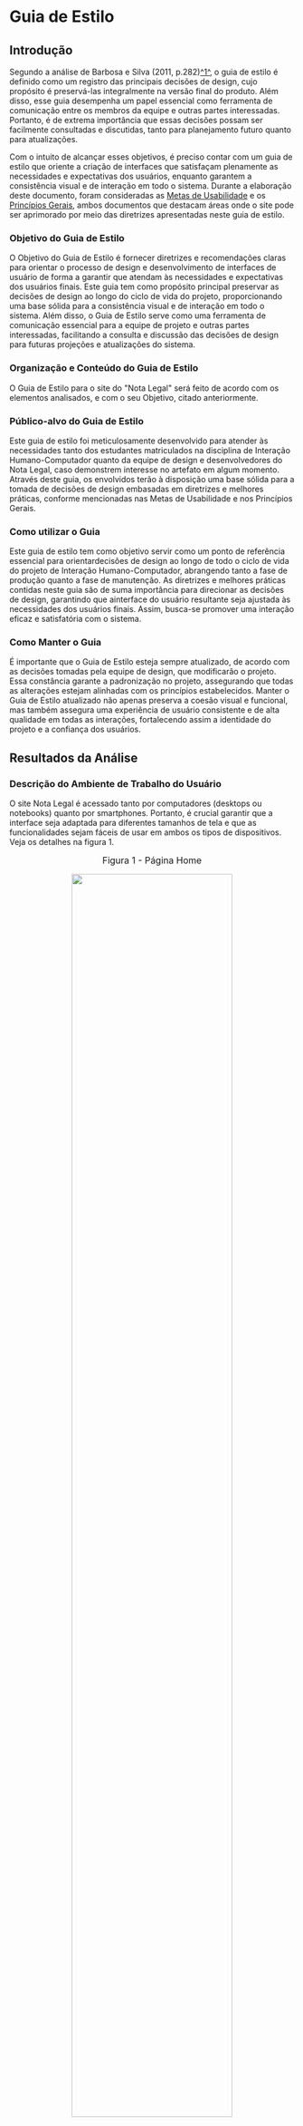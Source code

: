 # Guia de Estilo

## Introdução

Segundo a análise de Barbosa e Silva (2011, p.282)<a id="anchor_1" href="#REF1">^1^</a>, o guia de estilo é definido como um registro das principais decisões de design, cujo propósito é preservá-las integralmente na versão final do produto. Além disso, esse guia desempenha um papel essencial como ferramenta de comunicação entre os membros da equipe e outras partes interessadas. Portanto, é de extrema importância que essas decisões possam ser facilmente consultadas e discutidas, tanto para planejamento futuro quanto para atualizações.

Com o intuito de alcançar esses objetivos, é preciso contar com um guia de estilo que oriente a criação de interfaces que satisfaçam plenamente as necessidades e expectativas dos usuários, enquanto garantem a consistência visual e de interação em todo o sistema. Durante a elaboração deste documento, foram consideradas as [Metas de Usabilidade](#) e os [Princípios Gerais](#/), ambos documentos que destacam áreas onde o site pode ser aprimorado por meio das diretrizes apresentadas neste guia de estilo.


### Objetivo do Guia de Estilo

O Objetivo do Guia de Estilo é fornecer diretrizes e recomendações claras para orientar o processo de design e desenvolvimento de interfaces de usuário de forma a garantir que atendam às necessidades e expectativas dos usuários finais. Este guia tem como propósito principal preservar as decisões de design ao longo do ciclo de vida do projeto, proporcionando uma base sólida para a consistência visual e de interação em todo o sistema. Além disso, o Guia de Estilo serve como uma ferramenta de comunicação essencial para a equipe de projeto e outras partes interessadas, facilitando a consulta e discussão das decisões de design para futuras projeções e atualizações do sistema.

### Organização e Conteúdo do Guia de Estilo

O Guia de Estilo para o site do "Nota Legal" será feito de acordo com os elementos analisados, e com o seu Objetivo, citado anteriormente.

### Público-alvo do Guia de Estilo

Este guia de estilo foi meticulosamente desenvolvido para atender às necessidades tanto dos estudantes matriculados na disciplina de Interação Humano-Computador quanto da equipe de design e desenvolvedores do Nota Legal, caso demonstrem interesse no artefato em algum momento. Através deste guia, os envolvidos terão à disposição uma base sólida para a tomada de decisões de design embasadas em diretrizes e melhores práticas, conforme mencionadas nas Metas de Usabilidade e nos Princípios Gerais.

### Como utilizar o Guia

Este guia de estilo tem como objetivo servir como um ponto de referência essencial para orientardecisões de design ao longo de todo o ciclo de vida do projeto de Interação Humano-Computador, 
abrangendo tanto a fase de produção quanto a fase de manutenção. As diretrizes e melhores práticas contidas neste guia são de suma importância para direcionar as decisões de design, garantindo que ainterface do usuário resultante seja ajustada às necessidades dos usuários finais. Assim, busca-se promover uma interação eficaz e satisfatória com o sistema.


### Como Manter o Guia

É importante que o Guia de Estilo esteja sempre atualizado, de acordo com as decisões tomadas pela equipe de design, que modificarão o projeto. Essa constância garante a padronização no projeto, assegurando que todas as alterações estejam alinhadas com os princípios estabelecidos. Manter o Guia de Estilo atualizado não apenas preserva a coesão visual e funcional, mas também assegura uma experiência de usuário consistente e de alta qualidade em todas as interações, fortalecendo assim a identidade do projeto e a confiança dos usuários.

## Resultados da Análise

### Descrição do Ambiente de Trabalho do Usuário

O site Nota Legal é acessado tanto por computadores (desktops ou notebooks) quanto por smartphones. Portanto, é crucial garantir que a interface seja adaptada para diferentes tamanhos de tela e que as funcionalidades sejam fáceis de usar em ambos os tipos de dispositivos. Veja os detalhes na figura 1.

<div align="center">
  
<font size="3"><p style="text-align: center">Figura 1 - Página Home </font>

<img src="https://github.com/Interacao-Humano-Computador/2023.2-NotaLegal/blob/main/docs/imagens/Captura%20de%20tela%20de%202023-10-20%2017-43-27.png?raw=true" style="width: 75%;height=auto;">
<br>
<font size="3">Fonte: <a href="https://github.com/Lucas13032003">Lucas Victor</a>, 2023.</p></font>

</div>

<div align="center">

## Elementos de Interface, Interação e Ação 

Os elementos de interface, interação e ação estão disponíveis no projeto, o qual pode ser acessado através do site Figma, conforme a figura 2 abaixo:

<font size="3"><p style="text-align: center">Figura 2 - Figma do Guia de Estilo</font>

<iframe style="border: 1px solid rgba(0, 0, 0, 0.1);" width="800" height="450" src="https://www.figma.com/embed?embed_host=share&url=https%3A%2F%2Fwww.figma.com%2Ffile%2Fe0jy4MMu1eMkm416vFHsBJ%2FGuia-de-Estilo---Nota-Legal%3Ftype%3Ddesign%26node-id%3D0%253A1%26mode%3Ddesign%26t%3DfPV6twxSZONjR758-1" allowfullscreen></iframe>

<font size="3">Fonte: <a href="https://github.com/lucassouzs">Lucas Ribeiro</a> e <a href="https://github.com/Lucas13032003">Lucas Victor</a>, 2023.</p></font>

</div>

## Vocabulários e padrões

### Terminologia

Durante a criação dos protótipos, é fundamental utilizar uma linguagem simples e compreensível para os usuários, evitando o uso de termos técnicos. Se for necessário utilizar termos técnicos, eles devem ser explicados de maneira clara para que até mesmo os usuários iniciantes possam entender e usar a aplicação facilmente.

Em relação às telas comuns, elas devem seguir os padrões de layout especificados nos Elementos de Interface, garantindo que as informações sejam apresentadas de forma consistente.

No que diz respeito às caixas de diálogo, elas devem seguir um padrão definido, com os botões de confirmação e cancelamento posicionados de maneira uniforme em todas as caixas de diálogo, para proporcionar uma experiência de usuário consistente e intuitiva em toda a aplicação.

## Referências Bibliográficas

> <a id="REF1" href="#anchor_1">1.</a> BARBOSA, S. D. J.; SILVA, B. S. Interação Humano-Computador. Rio de Janeiro: Elsevier, 2011.

## Bibliográfia

> <a id="REF1" href="#anchor_1">1.</a> Repositório do Grupo 2 do desenvolvimento do projeto Lichess, disponível em: <https://github.com/Interacao-Humano-Computador/2022.2-Lichess>

> <a id="REF1" href="#anchor_1">2.</a>  Repositório do Grupo 1 do desenvolvimento do projeto Bilheteria Digital, disponível em: <https://github.com/Interacao-Humano-Computador/2023.1-BilheteriaDigital>
## Histórico de Versões

| Versão  | Data       | Descrição                                           | Autor(es)                                   | Revisor(es)             |
| ------- | ---------- | --------------------------------------------------- | -------------------------------------------------------- | -------------------------------------------------- |
| `1.0`   | 20/10/2023 | Criação da página guia de estilo.|[Lucas Victor Ferreira de Araújo](https://github.com/Lucas13032003)| [Izabella Alves Pereira](https://github.com/izabellaalves)   |
| `1.1`   | 20/10/2023 | Adição introdução, objetivos, público-alvo, como utilizar, como manter.            | [Lucas Victor Ferreira de Araújo](https://github.com/Lucas13032003) e [Lucas Ribeiro de Souza](https://github.com/lucassouzs)                  | [Izabella Alves Pereira](https://github.com/izabellaalves)   |
| `1.2`    |20/10/2023 | Adição do figma.            | [Lucas Victor Ferreira de Araújo](https://github.com/Lucas13032003)                            | [Izabella Alves Pereira](https://github.com/izabellaalves)   |   
| `1.3`    |20/10/2023 | Adição do Descrição do Ambiente de Trabalho do Usuário           | [Lucas Victor Ferreira de Araújo](https://github.com/Lucas13032003)                            | [Izabella Alves Pereira](https://github.com/izabellaalves)  |   
| `1.4`    |20/10/2023 | Adição da Termologia           | [Lucas Victor Ferreira de Araújo](https://github.com/Lucas13032003)|[Izabella Alves Pereira](https://github.com/izabellaalves)   |  
| `1.5`    |20/10/2023 | Adição da link do figma           | [Lucas Victor Ferreira de Araújo](https://github.com/Lucas13032003) e [Lucas Ribeiro de Souza](https://github.com/lucassouzs)                               | [Izabella Alves Pereira](https://github.com/izabellaalves)   |  
